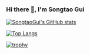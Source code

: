 ### Hi there 👋, I'm Songtao Gui

[![SongtaoGui's GitHub stats](https://github-readme-stats.vercel.app/api?username=songtaogui)](https://github.com/anuraghazra/github-readme-stats)

[![Top Langs](https://github-readme-stats.vercel.app/api/top-langs/?username=songtaogui&layout=compact)](https://github.com/anuraghazra/github-readme-stats)

[![trophy](https://github-profile-trophy.vercel.app/?username=songtaogui)](https://github.com/ryo-ma/github-profile-trophy)

<!--
**songtaogui/songtaogui** is a ✨ _special_ ✨ repository because its `README.md` (this file) appears on your GitHub profile.

Here are some ideas to get you started:

- 🔭 I’m currently working on ...
- 🌱 I’m currently learning ...
- 👯 I’m looking to collaborate on ...
- 🤔 I’m looking for help with ...
- 💬 Ask me about ...
- 📫 How to reach me: ...
- 😄 Pronouns: ...
- ⚡ Fun fact: ...
-->
